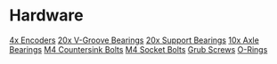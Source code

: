 # Hardware
[4x Encoders](https://www.amazon.com/WWZMDiB-Measurement-Module%EF%BC%8CMainly-Information-Progressive/dp/B0CM3C8KFT?crid=1ZT0DYT2TDM6M&dib=eyJ2IjoiMSJ9.qEJh3gvu--ZhnDtphVnlfmBquhSMknqm6nz8dqVRCiSTtHiMqy0-yqR9BVwbN-kF_tGGexc5N8ORSCRt3nELreMfr3e1GyM9lSR8f_O8_2n3xDP5YTUWLA3wIU1_xygkbMqn4oYFUS-zwlYQ9kFx9CakDCGXnsvK06CnG929i0EVZePsFZScxnyZL2YjfmCGCz8pAilXs5g_T03YBfhrBrFKTQC1pI5Uf6PAlfSgL0U.d-meS8eITuSHe_JmTFG42mGPA_AKK70iVwHUrTlKjnw&dib_tag=se&keywords=magnetic+encoder&qid=1744498926&sprefix=magnetic+encoder%2Caps%2C123&sr=8-4)
[20x V-Groove Bearings](https://www.amazon.com/uxcell-V623ZZ-Bearing-3x12x4mm-Bearings/dp/B0DBQWDBWD?crid=O6KVT9T5HREJ&dib=eyJ2IjoiMSJ9.TzPVmDNRzh2cW3ZmDohH95lUyE2S-Iaw-O3hxFt-EmP3BeF8Ud6FgbYXw07e6JRu2c-ck60jb46fADzSqbJjm_zJBHr7HEL7ZqUIpPBEjBPLN-j757Iwlz1wkj8PNm5ae3cfCsK4rlT2uU_FTBbJHTqFESWXGJGNEhqJ0KIUtj9rSnFvQ5fM4j3j3EcKtl_N2pBjzk6LAduJeZhpRZKUjKCxJcWqIx9GNgPBDPMETCo.LJfH8pfW_erfJLocs8uETOlojxuBy2SmEQj6jByiK8I&dib_tag=se&keywords=3mm%2Bgroove%2Bbearing&qid=1744483996&sprefix=3mm%2Bgroove%2Bbearing%2Caps%2C108&sr=8-10&th=1)
[20x Support Bearings](https://www.amazon.com/uxcell-Groove-Bearing-1080095-Bearings/dp/B07FVYR9S5?crid=33VX9OT6SJ56C&dib=eyJ2IjoiMSJ9.SEfMMc8NrU2_EDMFmqPTGOwp8nHrrCw0gXxdSDxaBZJD2ac2svFD4nDiXMEOV9t88KIByMAOsnJpmO_OW5ALXc8BY9VfRXbnsbOw1987L4lw67vMhFCGZ9W6v2JBAtUAj-0LzaKPiZNr3aeQ4S_q7ok49YhnnMlR-dbRbvyHFeeH1EnTOYj8h9FgdgrURVI542V_EkLTMe4YA_BtQmS6FL0Id8o-NB7ucvLQklRgo-g.9NziaQDicnEThzQfX3uqkMHei-psMxxNB8yiKQG2n1I&dib_tag=se&keywords=bearing%2B4x13x4mm&qid=1744558249&sprefix=bearing%2B4x13x4mm%2Caps%2C126&sr=8-10&th=1)
[10x Axle Bearings](https://www.amazon.com/uxcell-R168ZZ-Groove-Bearing-Shielded/dp/B0CLVFJ4CR?crid=1222H4KT8JB3Z&dib=eyJ2IjoiMSJ9.EkTMX2n0ys4t39ykejrbmI629J6W4BunzqfB7BLbGD7HAUZb8ZgYvboR2OSYet7I-4uJCqTJ_Fpp4I_-ypxnEDZ9JBN100ww3trxWj--TfS2Yb5s_cgSOXbQHOpIENF1Tko2JkqFJiyr9OLzX1CZIbzXIP3g6e-uesmep_zkU9ByCg9kVOHA2g3i7n70fEfY2srBE_vjUEnoKBePasSeF4uKFeQhxMNfVu1FMb2qpUE.B542kHPpOolnpw77rTQAOKkYkP-NrB0S7DFLZ7DvyEE&dib_tag=se&keywords=1%2F4x3%2F8x1%2F8%2Bbearing&qid=1744578902&sprefix=1%2F4x3%2F8x1%2F8%2Bbearing%2Caps%2C111&sr=8-4&th=1)
[M4 Countersink Bolts](https://www.amazon.com/HELIFOUNER-Countersunk-Screws-Kit-Threaded/dp/B0BKSH8MDN?crid=5ATNRG25F3RF&dib=eyJ2IjoiMSJ9.1U8qW5pzt6tETHPmW6HdR-CaKRislXicfbSSDfe_Oi8LKmX9W4D9wakvZ9uJwWVMyIqGHeTjJDxC02cCcTsYDHtkvGWkn0GtumSUnNQe2r3r8ZC10-C38WVxLUkQpbobfkul-8zA1vQQ-Lubp0c5cwrmoINux3u_eji7g54ewwz8WKoSQGC0ICDKkmnbX_ZPRX5mAveXfXbXxQmgGf0BJIQ-tCedK_2FMlbwDs-ub8c.HRQ-sJmssem8etrHgEsE8axW-_qqhYbG9_ABt5bxevQ&dib_tag=se&keywords=m4%2Bcountersunk%2Bscrews&qid=1744578978&sprefix=m4%2Bcounters%2Caps%2C142&sr=8-4&th=1)
[M4 Socket Bolts](https://www.amazon.com/Kadrick-Assortment-Metric-Washers-Upgrade/dp/B0BZ6XG8PT?crid=1R61EJ0XCANA3&dib=eyJ2IjoiMSJ9.E4bVXaNtD34hzO12Yj3fCfDK4Z7u6nREXqsZ0s4Z5Lk-uXXR-DB8x6gJ1frByE_mR4yvL7I8XnRciGqRrGvOOfVinfXDm0S5OPRipiSuw7G3-9zvvuYGLbjqGjKU4XugJe04cpnWNXANJVLc80tyVas8yV3SWVIz2B93vNTtHKWsFra2uc6moBWud6adf3vqAruRvvBShWsqiD1WOI_2UZWQiccmqPL15PXRQUXXWog.5ba5620z6ygmynS9uLVWg-2b6VbO0iyqHwmw9jLphjo&dib_tag=se&keywords=m4%2Bbolts&qid=1744579342&sprefix=m4%2Bbolt%2Caps%2C131&sr=8-4&th=1)
[Grub Screws](https://www.amazon.com/Matrelt-Assortment-Stainless-Precision-Instrument/dp/B0CN1JYRY8?crid=2TBIGMQSZCSH9&dib=eyJ2IjoiMSJ9.cyIGZTu6F9NqtjPD-D_VXe1A_GapudbILAlybEB5PI1bmcLJLQu2BySw3fi4ElDTYPyXHBiTVPl5FB83rwvwBLLAeUpE5f6VWMdAKOA6l-4JB01CPijnN5SH7S_4A-ZwIbm47EYjUsHdsos5CtumVNuqHSLY-e2p3Ws3LMrlKfrt6Yv4hNhEiHauQHegulG0AUVzx2S35Xa0-NJ3VglZxf7t-_wwXcYY8dB1nCJn7ps.rY8hIurJSWe5J2mxoOMmun_BCY2NNH7-SmwQPtc9LQE&dib_tag=se&keywords=1%2F4-20%2Bgrub%2Bscrew&qid=1744579574&sprefix=1%2F4-20%2Bgrub%2Bscre%2Caps%2C128&sr=8-6&th=1)
[O-Rings](https://www.amazon.com/uxcell-Rings-Nitrile-Rubber-Diameter/dp/B07DG6CW6R?crid=2YA8ODGAAF3X2&dib=eyJ2IjoiMSJ9.fACCYlbvSgoqasDSszamCs-Tje3INqtG4PG9PzzZVptR05LtnD6lLRr5BYtmwViPd6MQdt81on-IPYn32kQrgugynprlHBPHHINdfYcKTrCMEt5Phjd3jNwk8t6SVVUR_okeEFRJCACjewdxQx_zRPswuB18azcyv8ayhu5FHr5XOIa5gAn0FE2Jq36UtDuxHKQXhWT5fmIMSGP963UalTPJwIZrh-97-3BZZYRQ2Ps.6-HLtG21FIEp7QzDiuTnxnS40WxPTQp--R7mYunldZo&dib_tag=se&keywords=5x45mm%2Bo%27ring&qid=1744579664&sprefix=5x45mm%2Boring%2Caps%2C90&sr=8-4&th=1)
